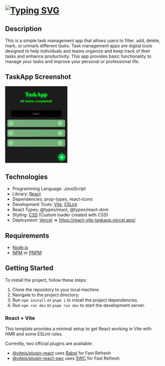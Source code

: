 # [![Typing SVG](https://readme-typing-svg.herokuapp.com?font=Fira+Code&duration=2000&pause=500&color=00FF00&center=true&vCenter=true&random=false&width=435&lines=React+%2B+Vite+TaskApp)](https://git.io/typing-svg)

## Description

This is a simple task management app that allows users to filter, add, delete, mark, or unmark different tasks. Task management apps are digital tools designed to help individuals and teams organize and keep track of their tasks and enhance productivity. This app provides basic functionality to manage your tasks and improve your personal or professional life.

## TaskApp Screenshot

<!-- <img src="/public/TaskAppScreenshot.png" alt="App Screenshot" width="400" height="300"> -->
<img src="/public/TaskAppScreenshot.png" alt="App Screenshot" style="width: 40%; height: auto;">

## Technologies

  - Programming Language: *JavaScript*
  - Library: [React](https://react.dev/)
  - Dependencies: prop-types, react-icons
  - Development Tools: [Vite](https://vitejs.dev/), [ESLint](https://eslint.org/)
  - React Types: @types/react, @types/react-dom
  - Styling: [CSS](https://developer.mozilla.org/en-US/docs/Web/CSS) (Custom loader created with CSS)
  - Deployment: [Vercel](https://vercel.com/) => https://react-vite-taskapp.vercel.app/

## Requirements

- [Node.js](https://nodejs.org/)
- [NPM](https://www.npmjs.com/) or [PNPM](https://pnpm.io/)

## Getting Started

To install the project, follow these steps:

1. Clone the repository to your local machine.
2. Navigate to the project directory.
3. Run `npm install` or `pnpm i` to install the project dependencies.
4. Run `npm run dev` or `pnpm run dev` to start the development server.

### React + Vite

This template provides a minimal setup to get React working in Vite with HMR and some ESLint rules.

Currently, two official plugins are available:

- [@vitejs/plugin-react](https://github.com/vitejs/vite-plugin-react/blob/main/packages/plugin-react/README.md) uses [Babel](https://babeljs.io/) for Fast Refresh
- [@vitejs/plugin-react-swc](https://github.com/vitejs/vite-plugin-react-swc) uses [SWC](https://swc.rs/) for Fast Refresh
